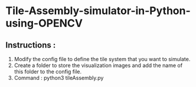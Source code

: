 # Tile-Assembly-simulator-in-Python-using-OPENCV


## Instructions : 
1. Modify the config file to define the tile system that you want to simulate.
2. Create a folder to store the visualization images and add the name of this folder to the config file.
3. Command : python3 tileAssembly.py
